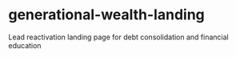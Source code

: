 # generational-wealth-landing
Lead reactivation landing page for debt consolidation and financial education
